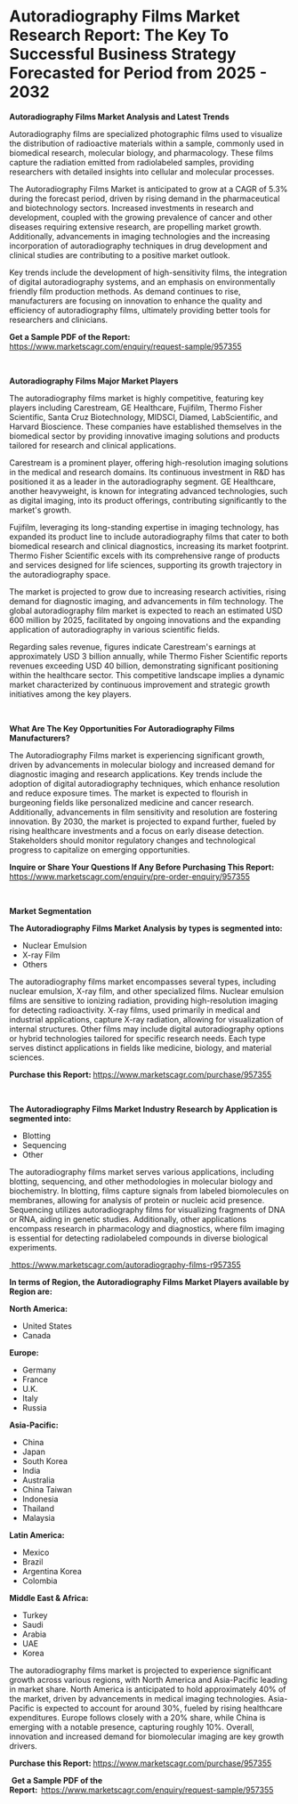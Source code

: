 <p><h1>Autoradiography Films Market Research Report: The Key To Successful Business Strategy Forecasted for Period from 2025 - 2032</h1></p><p><strong>Autoradiography Films Market Analysis and Latest Trends</strong></p>
<p><p>Autoradiography films are specialized photographic films used to visualize the distribution of radioactive materials within a sample, commonly used in biomedical research, molecular biology, and pharmacology. These films capture the radiation emitted from radiolabeled samples, providing researchers with detailed insights into cellular and molecular processes.</p><p>The Autoradiography Films Market is anticipated to grow at a CAGR of 5.3% during the forecast period, driven by rising demand in the pharmaceutical and biotechnology sectors. Increased investments in research and development, coupled with the growing prevalence of cancer and other diseases requiring extensive research, are propelling market growth. Additionally, advancements in imaging technologies and the increasing incorporation of autoradiography techniques in drug development and clinical studies are contributing to a positive market outlook. </p><p>Key trends include the development of high-sensitivity films, the integration of digital autoradiography systems, and an emphasis on environmentally friendly film production methods. As demand continues to rise, manufacturers are focusing on innovation to enhance the quality and efficiency of autoradiography films, ultimately providing better tools for researchers and clinicians.</p></p>
<p><strong>Get a Sample PDF of the Report:&nbsp;</strong> <a href="https://www.marketscagr.com/enquiry/request-sample/957355?utm_campaign=3529&utm_medium=2&utm_source=Github&utm_content=ia&utm_term=13042025&utm_id=autoradiography-films">https://www.marketscagr.com/enquiry/request-sample/957355</a></p>
<p>&nbsp;</p>
<p><strong>Autoradiography Films Major Market Players</strong></p>
<p><p>The autoradiography films market is highly competitive, featuring key players including Carestream, GE Healthcare, Fujifilm, Thermo Fisher Scientific, Santa Cruz Biotechnology, MIDSCI, Diamed, LabScientific, and Harvard Bioscience. These companies have established themselves in the biomedical sector by providing innovative imaging solutions and products tailored for research and clinical applications.</p><p>Carestream is a prominent player, offering high-resolution imaging solutions in the medical and research domains. Its continuous investment in R&D has positioned it as a leader in the autoradiography segment. GE Healthcare, another heavyweight, is known for integrating advanced technologies, such as digital imaging, into its product offerings, contributing significantly to the market's growth.</p><p>Fujifilm, leveraging its long-standing expertise in imaging technology, has expanded its product line to include autoradiography films that cater to both biomedical research and clinical diagnostics, increasing its market footprint. Thermo Fisher Scientific excels with its comprehensive range of products and services designed for life sciences, supporting its growth trajectory in the autoradiography space.</p><p>The market is projected to grow due to increasing research activities, rising demand for diagnostic imaging, and advancements in film technology. The global autoradiography film market is expected to reach an estimated USD 600 million by 2025, facilitated by ongoing innovations and the expanding application of autoradiography in various scientific fields.</p><p>Regarding sales revenue, figures indicate Carestream's earnings at approximately USD 3 billion annually, while Thermo Fisher Scientific reports revenues exceeding USD 40 billion, demonstrating significant positioning within the healthcare sector. This competitive landscape implies a dynamic market characterized by continuous improvement and strategic growth initiatives among the key players.</p></p>
<p>&nbsp;</p>
<p><strong>What Are The Key Opportunities For Autoradiography Films Manufacturers?</strong></p>
<p><p>The Autoradiography Films market is experiencing significant growth, driven by advancements in molecular biology and increased demand for diagnostic imaging and research applications. Key trends include the adoption of digital autoradiography techniques, which enhance resolution and reduce exposure times. The market is expected to flourish in burgeoning fields like personalized medicine and cancer research. Additionally, advancements in film sensitivity and resolution are fostering innovation. By 2030, the market is projected to expand further, fueled by rising healthcare investments and a focus on early disease detection. Stakeholders should monitor regulatory changes and technological progress to capitalize on emerging opportunities.</p></p>
<p><strong>Inquire or Share Your Questions If Any Before Purchasing This Report:</strong> <a href="https://www.marketscagr.com/enquiry/pre-order-enquiry/957355?utm_campaign=3529&utm_medium=2&utm_source=Github&utm_content=ia&utm_term=13042025&utm_id=autoradiography-films">https://www.marketscagr.com/enquiry/pre-order-enquiry/957355</a></p>
<p>&nbsp;</p>
<p><strong>Market Segmentation</strong></p>
<p><strong>The Autoradiography Films Market Analysis by types is segmented into:</strong></p>
<p><ul><li>Nuclear Emulsion</li><li>X-ray Film</li><li>Others</li></ul></p>
<p><p>The autoradiography films market encompasses several types, including nuclear emulsion, X-ray film, and other specialized films. Nuclear emulsion films are sensitive to ionizing radiation, providing high-resolution imaging for detecting radioactivity. X-ray films, used primarily in medical and industrial applications, capture X-ray radiation, allowing for visualization of internal structures. Other films may include digital autoradiography options or hybrid technologies tailored for specific research needs. Each type serves distinct applications in fields like medicine, biology, and material sciences.</p></p>
<p><strong>Purchase this Report:&nbsp;</strong><a href="https://www.marketscagr.com/purchase/957355?utm_campaign=3529&utm_medium=2&utm_source=Github&utm_content=ia&utm_term=13042025&utm_id=autoradiography-films">https://www.marketscagr.com/purchase/957355</a></p>
<p>&nbsp;</p>
<p><strong>The Autoradiography Films Market Industry Research by Application is segmented into:</strong></p>
<p><ul><li>Blotting</li><li>Sequencing</li><li>Other</li></ul></p>
<p><p>The autoradiography films market serves various applications, including blotting, sequencing, and other methodologies in molecular biology and biochemistry. In blotting, films capture signals from labeled biomolecules on membranes, allowing for analysis of protein or nucleic acid presence. Sequencing utilizes autoradiography films for visualizing fragments of DNA or RNA, aiding in genetic studies. Additionally, other applications encompass research in pharmacology and diagnostics, where film imaging is essential for detecting radiolabeled compounds in diverse biological experiments.</p></p>
<p><a href="https://www.marketscagr.com/autoradiography-films-r957355?utm_campaign=3529&utm_medium=2&utm_source=Github&utm_content=ia&utm_term=13042025&utm_id=autoradiography-films">&nbsp;https://www.marketscagr.com/autoradiography-films-r957355</a></p>
<p><strong>In terms of Region, the Autoradiography Films Market Players available by Region are:</strong></p>
<p>
    <p> <strong> North America: </strong>
        <ul>
            <li>United States</li>
            <li>Canada</li>
        </ul>
        </p> 
    <p> <strong> Europe: </strong>
        <ul>
            <li>Germany</li>
            <li>France</li>
            <li>U.K.</li>
            <li>Italy</li>
            <li>Russia</li>
        </ul>
        </p> 
    <p> <strong> Asia-Pacific: </strong>
        <ul>
            <li>China</li>
            <li>Japan</li>
            <li>South Korea</li>
            <li>India</li>
            <li>Australia</li>
            <li>China Taiwan</li>
            <li>Indonesia</li>
            <li>Thailand</li>
            <li>Malaysia</li>
        </ul>
        </p> 
    <p> <strong> Latin America: </strong>
        <ul>
            <li>Mexico</li>
            <li>Brazil</li>
            <li>Argentina Korea</li>
            <li>Colombia</li>
        </ul>
        </p> 
    <p> <strong> Middle East & Africa: </strong>
        <ul>
            <li>Turkey</li>
            <li>Saudi</li>
            <li>Arabia</li>
            <li>UAE</li>
            <li>Korea</li>
        </ul>
    </p>
    </p>
<p><p>The autoradiography films market is projected to experience significant growth across various regions, with North America and Asia-Pacific leading in market share. North America is anticipated to hold approximately 40% of the market, driven by advancements in medical imaging technologies. Asia-Pacific is expected to account for around 30%, fueled by rising healthcare expenditures. Europe follows closely with a 20% share, while China is emerging with a notable presence, capturing roughly 10%. Overall, innovation and increased demand for biomolecular imaging are key growth drivers.</p></p>
<p><strong>Purchase this Report: </strong><a href="https://www.marketscagr.com/purchase/957355?utm_campaign=3529&utm_medium=2&utm_source=Github&utm_content=ia&utm_term=13042025&utm_id=autoradiography-films">https://www.marketscagr.com/purchase/957355</a></p>
<p>&nbsp;<strong>Get a Sample PDF of the Report:&nbsp;&nbsp;</strong><a href="https://www.marketscagr.com/enquiry/request-sample/957355?utm_campaign=3529&utm_medium=2&utm_source=Github&utm_content=ia&utm_term=13042025&utm_id=autoradiography-films">https://www.marketscagr.com/enquiry/request-sample/957355</a></p>
<p><strong></strong></p>
<p><p></p><p></p><p></p></p>